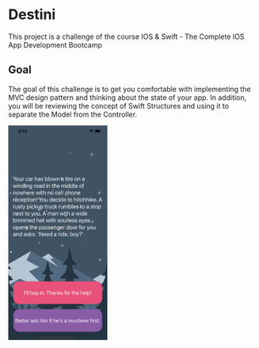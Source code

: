 # Destini

This project is a challenge of the course IOS & Swift - The Complete IOS App Development Bootcamp

## Goal

The goal of this challenge is to get you comfortable with implementing the MVC design pattern and thinking about the state of your app. In addition, you will be reviewing the concept of Swift Structures and using it to separate the Model from the Controller.

<img src="screen.png" alt="screen" width="200"/>
